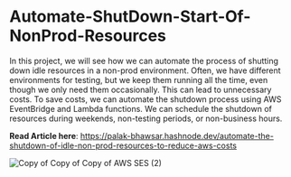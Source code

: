 # Automate-ShutDown-Start-Of-NonProd-Resources
In this project, we will see how we can automate the process of shutting down idle resources in a non-prod environment. Often, we have different environments for testing, but we keep them running all the time, even though we only need them occasionally. This can lead to unnecessary costs. To save costs, we can automate the shutdown process using AWS EventBridge and Lambda functions. We can schedule the shutdown of resources during weekends, non-testing periods, or non-business hours.

**Read Article here**: https://palak-bhawsar.hashnode.dev/automate-the-shutdown-of-idle-non-prod-resources-to-reduce-aws-costs


![Copy of Copy of Copy of AWS SES (2)](https://github.com/user-attachments/assets/fa33741c-1cbd-4817-a63b-672527f966a3)
